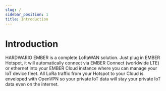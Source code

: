 ```yaml
---
slug: /
sidebar_position: 1
title: Introduction
---
```


# Introduction

HARDWARIO EMBER is a complete LoRaWAN solution. Just plug in EMBER Hotspot, it will automatically connect via EMBER Connect (worldwide LTE) or ethernet into your EMBER Cloud instance where you can manage your IoT device fleet. All LoRa traffic from your Hotspot to your Cloud is enveloped with OpenVPN so your private IoT data will stay your private IoT data even on the internet.
